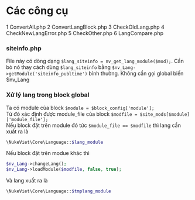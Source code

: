 # Các công cụ

1 ConvertAll.php
2 ConvertLangBlock.php
3 CheckOldLang.php
4 CheckNewLangError.php
5 CheckOther.php
6 LangCompare.php

### siteinfo.php

File này có dòng dạng `$lang_siteinfo = nv_get_lang_module($mod);`. Cần bỏ nó thay cách dùng `$lang_siteinfo` bằng `$nv_Lang->getModule('siteinfo_publtime')` bình thường. Không cần gọi global biến $nv_Lang

### Xử lý lang trong block global

Ta có module của block `$module = $block_config['module'];`  
Từ đó xác định được module_file của block `$modfile = $site_mods[$module]['module_file'];`   
Nếu block đặt trên module đó tức `$module_file == $modfile` thì lang cần xuất ra là 

```php
\NukeViet\Core\Language::$lang_module
```

Nếu block đặt trên modue khác thì

```php
$nv_Lang->changeLang();
$nv_Lang->loadModule($modfile, false, true);
```

Và lang xuất ra là

```php
\NukeViet\Core\Language::$tmplang_module
```
